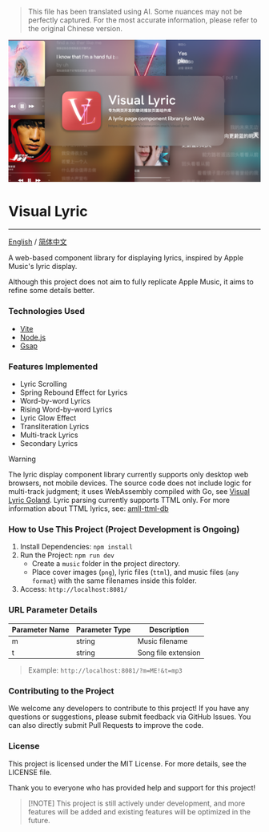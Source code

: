 > This file has been translated using AI. Some nuances may not be perfectly captured. 
> For the most accurate information, please refer to the original Chinese version.

<div center>

![bg](./bg.png)

# Visual Lyric

---

[English](./README.md) / [简体中文](./README_zh.md)

A web-based component library for displaying lyrics, inspired by Apple Music's lyric display.

Although this project does not aim to fully replicate Apple Music, it aims to refine some details better.

</div>

### Technologies Used

- [Vite](https://vitejs.dev/)
- [Node.js](https://nodejs.org/)
- [Gsap](https://gsap.com/)

### Features Implemented

- Lyric Scrolling
- Spring Rebound Effect for Lyrics
- Word-by-word Lyrics
- Rising Word-by-word Lyrics
- Lyric Glow Effect
- Transliteration Lyrics
- Multi-track Lyrics
- Secondary Lyrics

> [!WARNING]
> The lyric display component library currently supports only desktop web browsers, not mobile devices.
> The source code does not include logic for multi-track judgment; it uses WebAssembly compiled with Go, see [Visual Lyric Goland](https://github.com/xiaowumin-mark/visual-Lyric-goland).
> Lyric parsing currently supports TTML only. For more information about TTML lyrics, see: [amll-ttml-db](https://github.com/Steve-xmh/amll-ttml-db)

### How to Use This Project (Project Development is Ongoing)

1. Install Dependencies: `npm install`
2. Run the Project: `npm run dev`
    - Create a `music` folder in the project directory.
    - Place cover images (`png`), lyric files (`ttml`), and music files (`any format`) with the same filenames inside this folder.
3. Access: `http://localhost:8081/`

### URL Parameter Details

| Parameter Name | Parameter Type | Description |
| --- | --- | --- |
| m | string | Music filename |
| t | string | Song file extension |

> Example: `http://localhost:8081/?m=ME!&t=mp3`

### Contributing to the Project

We welcome any developers to contribute to this project! If you have any questions or suggestions, please submit feedback via GitHub Issues. You can also directly submit Pull Requests to improve the code.

### License

This project is licensed under the MIT License. For more details, see the LICENSE file.

Thank you to everyone who has provided help and support for this project!

> [!NOTE] This project is still actively under development, and more features will be added and existing features will be optimized in the future.